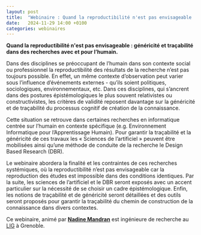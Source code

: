 ```yaml
---
layout: post
title:  "Webinaire : Quand la reproductibilité n'est pas envisageable : généricité et traçabilité dans des recherches avec et pour l’humain"
date:   2024-11-29 14:00 +0100
categories: webinaires
---
```


**Quand la reproductibilité n'est pas envisageable : généricité et traçabilité dans des recherches avec et pour l’humain.**

Dans des disciplines se préoccupant de l’humain dans son contexte social ou professionnel la reproductibilité des résultats de la recherche n’est pas toujours possible.  En effet, un même contexte d’observation peut varier sous l’influence d’événements externes - qu’ils soient politiques, sociologiques, environnementaux, etc. Dans ces disciplines, qui s’ancrent dans des postures épistémologiques le plus souvent relativistes ou constructivistes, les critères de validité reposent davantage sur la généricité et de traçabilité du processus cognitif de création de la connaissance.

Cette situation se retrouve dans certaines recherches en informatique centrée sur l’humain en contexte spécifique (e.g. Environnement Informatique pour l’Apprentissage Humain). Pour garantir la traçabilité et la généricité de ces travaux les « Sciences de l’artificiel » peuvent être mobilisées ainsi qu’une méthode de conduite de la recherche le Design Based Research (DBR).

Le webinaire abordera la finalité et les contraintes de ces recherches systémiques, où la reproductibilité n’est pas envisageable car la reproduction des études est impossible dans des conditions identiques. Par la suite, les sciences de l’artificiel et le DBR seront exposés avec un accent particulier sur la nécessité de se choisir un cadre épistémologique. Enfin, les notions de traçabilité et de généricité seront détaillées et des outils seront proposés pour garantir la traçabilité du chemin de construction de la connaissance dans divers contextes.


Ce webinaire, animé par **[Nadine Mandran](https://www.cnrs.fr/fr/personne/nadine-mandran)** est ingénieure de recherche au [LIG](https://www.liglab.fr/fr) à Grenoble.
